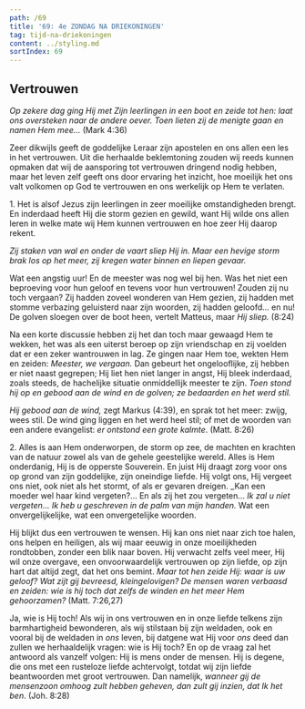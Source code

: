 ```yaml
---
path: /69
title: '69: 4e ZONDAG NA DRIEKONINGEN'
tag: tijd-na-driekoningen
content: ../styling.md
sortIndex: 69
---
```


## Vertrouwen

_Op zekere dag ging Hij met Zijn leerlingen in een boot en zeide tot hen: laat ons oversteken naar de andere oever. Toen lieten zij de menigte gaan en namen Hem mee..._ (Mark 4:36)

Zeer dikwijls geeft de goddelijke Leraar zijn apostelen en ons allen een les in het vertrouwen. Uit die herhaalde beklemtoning zouden wij reeds kunnen opmaken dat wij de aansporing tot vertrouwen dringend nodig hebben, maar het leven zelf geeft ons door ervaring het inzicht, hoe moeilijk het ons valt volkomen op God te vertrouwen en ons werkelijk op Hem te verlaten.

1\. Het is alsof Jezus zijn leerlingen in zeer moeilijke omstandigheden brengt. En inderdaad heeft Hij die storm gezien en gewild, want Hij wilde ons allen leren in welke mate wij Hem kunnen vertrouwen en hoe zeer Hij daarop rekent.

_Zij staken van wal en onder de vaart sliep Hij in. Maar een hevige storm brak los op het meer, zij kregen water binnen en liepen gevaar._

Wat een angstig uur! En de meester was nog wel bij hen. Was het niet een beproeving voor hun geloof en tevens voor hun vertrouwen! Zouden zij nu toch vergaan? Zij hadden zoveel wonderen van Hem gezien, zij hadden met stomme verbazing geluisterd naar zijn woorden, zij hadden geloofd... en nu! De golven sloegen over de boot heen, vertelt Matteus, maar _Hij sliep._ (8:24)

Na een korte discussie hebben zij het dan toch maar gewaagd Hem te wekken, het was als een uiterst beroep op zijn vriendschap en zij voelden dat er een zeker wantrouwen in lag. Ze gingen naar Hem toe, wekten Hem en zeiden: _Meester, we vergaan._ Dan gebeurt het ongelooflijke, zij hebben er niet naast gegrepen; Hij liet hen niet langer in angst, Hij bleek inderdaad, zoals steeds, de hachelijke situatie onmiddellijk meester te zijn. _Toen stond hij op en gebood aan de wind en de golven; ze bedaarden en het werd stil._

_Hij gebood aan de wind,_ zegt Markus (4:39), en sprak tot het meer: zwijg, wees stil. De wind ging liggen en het werd heel stil; of met de woorden van een andere evangelist: _er ontstond een grote kalmte_. (Matt. 8:26)

2\. Alles is aan Hem onderworpen, de storm op zee, de machten en krachten van de natuur zowel als van de gehele geestelijke wereld. Alles is Hem onderdanig, Hij is de opperste Souverein. En juist Hij draagt zorg voor ons op grond van zijn goddelijke, zijn oneindige liefde. Hij volgt ons, Hij vergeet ons niet, ook niet als het stormt, of als er gevaren dreigen. _Kan een moeder wel haar kind vergeten?... En als zij het zou vergeten... _Ik zal u niet vergeten... Ik heb u geschreven in de palm van mijn handen._ Wat een onvergelijkelijke, wat een onvergetelijke woorden.

Hij blijkt dus een vertrouwen te wensen. Hij kan ons niet naar zich toe halen, ons helpen en heiligen, als wij maar eeuwig in onze moeilijkheden rondtobben, zonder een blik naar boven. Hij verwacht zelfs veel meer, Hij wil onze overgave, een onvoorwaardelijk vertrouwen op zijn liefde, op zijn hart dat altijd zegt, dat het ons bemint. _Maar tot hen zeide Hij: waar is uw geloof? Wat zijt gij bevreesd, kleingelovigen? De mensen waren verbaasd en zeiden: wie is hij toch dat zelfs de winden en het meer Hem gehoorzamen?_ (Matt. 7:26,27)

Ja, wie is Hij toch! Als wij in ons vertrouwen en in onze liefde telkens zijn barmhartigheid bewonderen, als wij stilstaan bij zijn weldaden, ook en vooral bij de weldaden in _ons_ leven, bij datgene wat Hij voor _ons_ deed dan zullen we herhaaldelijk vragen: wie is Hij toch? En op de vraag zal het antwoord als vanzelf volgen: Hij is mens onder de mensen. Hij is degene, die ons met een rusteloze liefde achtervolgt, totdat wij zijn liefde beantwoorden met groot vertrouwen. Dan namelijk, _wanneer gij de mensenzoon omhoog zult hebben geheven, dan zult gij inzien, dat Ik het ben_. (Joh. 8:28)

